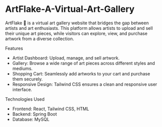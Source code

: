 # ArtFlake-A-Virtual-Art-Gallery

ArtFlake 🎨 is a virtual art gallery website that bridges the gap between artists and art enthusiasts. This platform allows artists to upload and sell their unique art pieces, while visitors can explore, view, and purchase artwork from a diverse collection.

Features
- Artist Dashboard: Upload, manage, and sell artwork.
- Gallery: Browse a wide range of art pieces across different styles and mediums.
- Shopping Cart: Seamlessly add artworks to your cart and purchase them securely.
- Responsive Design: Tailwind CSS ensures a clean and responsive user interface.

Technologies Used
- Frontend: React, Tailwind CSS, HTML
- Backend: Spring Boot
- Database: MySQL
